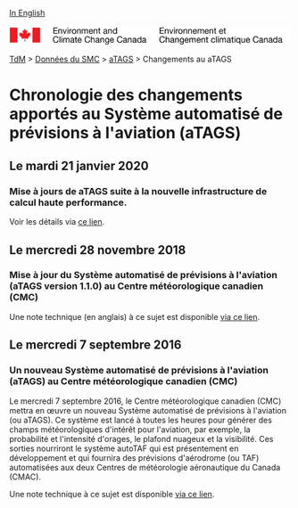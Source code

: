[In English](changelog_atags_en.md)

![ECCC logo](../../img_eccc-logo.png)

[TdM](../../readme_fr.md) > [Données du SMC](../readme_fr.md) > [aTAGS](readme_atags_fr.md) > Changements au aTAGS

# Chronologie des changements apportés au Système automatisé de prévisions à l'aviation (aTAGS)

## Le mardi 21 janvier 2020

### Mise à jours de aTAGS suite à la nouvelle infrastructure de calcul haute performance. 

Voir les détails via [ce lien](../changelog_multisystems_fr.md).

## Le mercredi 28 novembre 2018

### Mise à jour du Système automatisé de prévisions à l'aviation (aTAGS version 1.1.0) au Centre météorologique canadien (CMC)

Une note technique (en anglais) à ce sujet est disponible [via ce lien](https://collaboration.cmc.ec.gc.ca/cmc/CMOI/product_guide/docs/tech_notes/technote_atags-110_e.pdf).

## Le mercredi 7 septembre 2016

### Un nouveau Système automatisé de prévisions à l'aviation (aTAGS) au Centre météorologique canadien (CMC)

Le mercredi 7 septembre 2016, le Centre météorologique canadien (CMC) mettra en œuvre un nouveau Système automatisé de prévisions à l'aviation (ou aTAGS). Ce système est lancé à toutes les heures pour générer des champs météorologiques d'intérêt pour l'aviation, par exemple, la probabilité et l'intensité d'orages, le plafond nuageux et la visibilité. Ces sorties nourriront le système autoTAF qui est présentement en développement et qui fournira des prévisions d'aérodrome (ou TAF) automatisées aux deux Centres de météorologie aéronautique du Canada (CMAC).

Une note technique à ce sujet est disponible [via ce lien](https://collaboration.cmc.ec.gc.ca/cmc/CMOI/product_guide/docs/tech_notes/technote_atags-100_f.pdf).